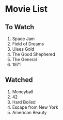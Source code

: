 # Movie List

## To Watch

1. Space Jam
1. Field of Dreams
1. Ulees Gold
1. The Good Shephered
1. The General
1. 1971

## Watched

1. Moneyball
1. 42
1. Hard Boiled
1. Escape from New York
1. American Beauty
